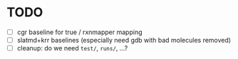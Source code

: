 # TODO
- [ ] cgr baseline for true / rxnmapper mapping
- [ ] slatmd+krr baselines (especially need gdb with bad molecules removed)
- [ ] cleanup: do we need `test/`, `runs/`, ...?
